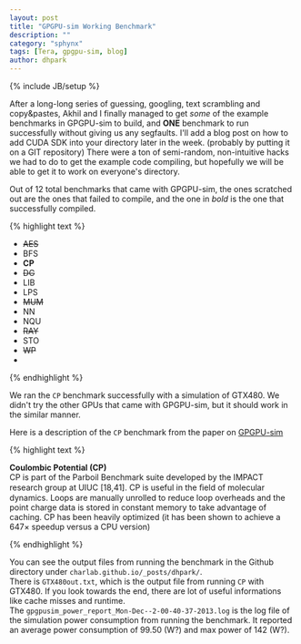 ```yaml
---
layout: post
title: "GPGPU-sim Working Benchmark"
description: ""
category: "sphynx"
tags: [Tera, gpgpu-sim, blog]
author: dhpark
---
```

{% include JB/setup %}

After a long-long series of guessing, googling, text scrambling and copy&pastes, Akhil and I finally managed to get *some* of the example benchmarks in GPGPU-sim to build, and **ONE** benchmark to run successfully without giving us any segfaults. I'll add a blog post on how to add CUDA SDK into your directory later in the week. (probably by putting it on a GIT repository) There were a ton of semi-random, non-intuitive hacks we had to do to get the example code compiling, but hopefully we will be able to get it to work on everyone's directory.  

Out of 12 total benchmarks that came with GPGPU-sim, the ones scratched out are the ones that failed to compile, and the one in *bold* is the one that successfully compiled. 

{% highlight text %}  

* ~~AES~~ 
* BFS
* **CP**
* ~~DG~~
* LIB
* LPS
* ~~MUM~~
* NN
* NQU
* ~~RAY~~
* STO
* ~~WP~~  
* 
{% endhighlight %}

We ran the `CP` benchmark successfully with a simulation of GTX480. We didn't try the other GPUs that came with GPGPU-sim, but it should work in the similar manner. 

Here is a description of the `CP` benchmark from the paper on [GPGPU-sim](http://www.ece.ubc.ca/~aamodt/papers/gpgpusim.ispass09.pdf)

{% highlight text %}  

**Coulombic Potential (CP)**  
CP is part of the Parboil
Benchmark suite developed by the IMPACT research group at
UIUC [18,41]. CP is useful in the ﬁeld of molecular dynamics.
Loops are manually unrolled to reduce loop overheads and
the point charge data is stored in constant memory to take
advantage of caching. CP has been heavily optimized (it
has been shown to achieve a 647× speedup versus a CPU
version)  

{% endhighlight %}

You can see the output files from running the benchmark in the Github directory under `charlab.github.io/_posts/dhpark/`.  
There is `GTX480out.txt`, which is the output file from running `CP` with GTX480. If you look towards the end, there are lot of useful informations like cache misses and runtime.  
The `gpgpusim_power_report_Mon-Dec--2-00-40-37-2013.log` is the log file of the simulation power consumption from running the benchmark. It reported an average power consumption of 99.50 (W?) and max power of 142 (W?). 



